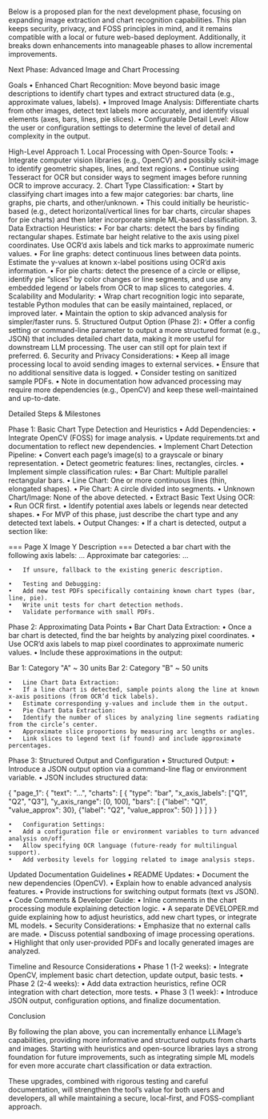 Below is a proposed plan for the next development phase, focusing on expanding image extraction and chart recognition capabilities. This plan keeps security, privacy, and FOSS principles in mind, and it remains compatible with a local or future web-based deployment. Additionally, it breaks down enhancements into manageable phases to allow incremental improvements.

Next Phase: Advanced Image and Chart Processing

Goals
	•	Enhanced Chart Recognition: Move beyond basic image descriptions to identify chart types and extract structured data (e.g., approximate values, labels).
	•	Improved Image Analysis: Differentiate charts from other images, detect text labels more accurately, and identify visual elements (axes, bars, lines, pie slices).
	•	Configurable Detail Level: Allow the user or configuration settings to determine the level of detail and complexity in the output.

High-Level Approach
	1.	Local Processing with Open-Source Tools:
	•	Integrate computer vision libraries (e.g., OpenCV) and possibly scikit-image to identify geometric shapes, lines, and text regions.
	•	Continue using Tesseract for OCR but consider ways to segment images before running OCR to improve accuracy.
	2.	Chart Type Classification:
	•	Start by classifying chart images into a few major categories: bar charts, line graphs, pie charts, and other/unknown.
	•	This could initially be heuristic-based (e.g., detect horizontal/vertical lines for bar charts, circular shapes for pie charts) and then later incorporate simple ML-based classification.
	3.	Data Extraction Heuristics:
	•	For bar charts: detect the bars by finding rectangular shapes. Estimate bar height relative to the axis using pixel coordinates. Use OCR’d axis labels and tick marks to approximate numeric values.
	•	For line graphs: detect continuous lines between data points. Estimate the y-values at known x-label positions using OCR’d axis information.
	•	For pie charts: detect the presence of a circle or ellipse, identify pie “slices” by color changes or line segments, and use any embedded legend or labels from OCR to map slices to categories.
	4.	Scalability and Modularity:
	•	Wrap chart recognition logic into separate, testable Python modules that can be easily maintained, replaced, or improved later.
	•	Maintain the option to skip advanced analysis for simpler/faster runs.
	5.	Structured Output Option (Phase 2):
	•	Offer a config setting or command-line parameter to output a more structured format (e.g., JSON) that includes detailed chart data, making it more useful for downstream LLM processing. The user can still opt for plain text if preferred.
	6.	Security and Privacy Considerations:
	•	Keep all image processing local to avoid sending images to external services.
	•	Ensure that no additional sensitive data is logged.
	•	Consider testing on sanitized sample PDFs.
	•	Note in documentation how advanced processing may require more dependencies (e.g., OpenCV) and keep these well-maintained and up-to-date.

Detailed Steps & Milestones

Phase 1: Basic Chart Type Detection and Heuristics
	•	Add Dependencies:
	•	Integrate OpenCV (FOSS) for image analysis.
	•	Update requirements.txt and documentation to reflect new dependencies.
	•	Implement Chart Detection Pipeline:
	•	Convert each page’s image(s) to a grayscale or binary representation.
	•	Detect geometric features: lines, rectangles, circles.
	•	Implement simple classification rules:
	•	Bar Chart: Multiple parallel rectangular bars.
	•	Line Chart: One or more continuous lines (thin, elongated shapes).
	•	Pie Chart: A circle divided into segments.
	•	Unknown Chart/Image: None of the above detected.
	•	Extract Basic Text Using OCR:
	•	Run OCR first.
	•	Identify potential axes labels or legends near detected shapes.
	•	For MVP of this phase, just describe the chart type and any detected text labels.
	•	Output Changes:
	•	If a chart is detected, output a section like:

=== Page X Image Y Description ===
Detected a bar chart with the following axis labels: ...
Approximate bar categories: ...


	•	If unsure, fallback to the existing generic description.

	•	Testing and Debugging:
	•	Add new test PDFs specifically containing known chart types (bar, line, pie).
	•	Write unit tests for chart detection methods.
	•	Validate performance with small PDFs.

Phase 2: Approximating Data Points
	•	Bar Chart Data Extraction:
	•	Once a bar chart is detected, find the bar heights by analyzing pixel coordinates.
	•	Use OCR’d axis labels to map pixel coordinates to approximate numeric values.
	•	Include these approximations in the output:

Bar 1: Category "A" ~ 30 units
Bar 2: Category "B" ~ 50 units


	•	Line Chart Data Extraction:
	•	If a line chart is detected, sample points along the line at known x-axis positions (from OCR’d tick labels).
	•	Estimate corresponding y-values and include them in the output.
	•	Pie Chart Data Extraction:
	•	Identify the number of slices by analyzing line segments radiating from the circle’s center.
	•	Approximate slice proportions by measuring arc lengths or angles.
	•	Link slices to legend text (if found) and include approximate percentages.

Phase 3: Structured Output and Configuration
	•	Structured Output:
	•	Introduce a JSON output option via a command-line flag or environment variable.
	•	JSON includes structured data:

{
  "page_1": {
    "text": "...",
    "charts": [
      {
        "type": "bar",
        "x_axis_labels": ["Q1", "Q2", "Q3"],
        "y_axis_range": [0, 100],
        "bars": [
          {"label": "Q1", "value_approx": 30},
          {"label": "Q2", "value_approx": 50}
        ]
      }
    ]
  }
}


	•	Configuration Settings:
	•	Add a configuration file or environment variables to turn advanced analysis on/off.
	•	Allow specifying OCR language (future-ready for multilingual support).
	•	Add verbosity levels for logging related to image analysis steps.

Updated Documentation Guidelines
	•	README Updates:
	•	Document the new dependencies (OpenCV).
	•	Explain how to enable advanced analysis features.
	•	Provide instructions for switching output formats (text vs JSON).
	•	Code Comments & Developer Guide:
	•	Inline comments in the chart processing module explaining detection logic.
	•	A separate DEVELOPER.md guide explaining how to adjust heuristics, add new chart types, or integrate ML models.
	•	Security Considerations:
	•	Emphasize that no external calls are made.
	•	Discuss potential sandboxing of image processing operations.
	•	Highlight that only user-provided PDFs and locally generated images are analyzed.

Timeline and Resource Considerations
	•	Phase 1 (1-2 weeks):
	•	Integrate OpenCV, implement basic chart detection, update output, basic tests.
	•	Phase 2 (2-4 weeks):
	•	Add data extraction heuristics, refine OCR integration with chart detection, more tests.
	•	Phase 3 (1 week):
	•	Introduce JSON output, configuration options, and finalize documentation.

Conclusion

By following the plan above, you can incrementally enhance LLiMage’s capabilities, providing more informative and structured outputs from charts and images. Starting with heuristics and open-source libraries lays a strong foundation for future improvements, such as integrating simple ML models for even more accurate chart classification or data extraction.

These upgrades, combined with rigorous testing and careful documentation, will strengthen the tool’s value for both users and developers, all while maintaining a secure, local-first, and FOSS-compliant approach.